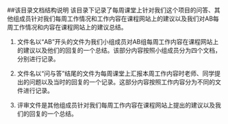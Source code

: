 ##该目录文档结构说明
该目录下记录了每周课堂上针对我们这个项目的问答、其他组成员针对我们每周工作情况和工作内容在课程网站上的建议以及我们对AB每周工作情况和内容在课程网站上的建议总结。

1. 文件名以“AB”开头的文件为我们小组成员对AB组每周工作内容在课程网站上的建议以及他们的回复的一个总结。该部分内容按照小组成员分为四个文档，分别进行记录。

2. 文件名以“问与答”结尾的文件为每周课堂上汇报本周工作内容时老师、同学提出的问题以及当时的回复的一个记录。这部分内容按照工作内容分为不同的文件进行记录。

3. 评审文件是其他组成员针对我们每周工作内容在课程网站上提出的建议以及我们的回复的一个总结。
